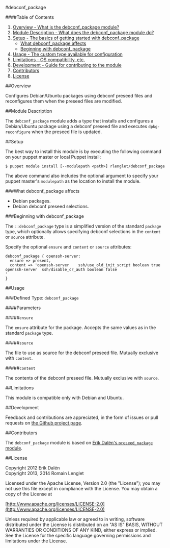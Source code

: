 #debconf_package

####Table of Contents

1. [Overview - What is the debconf_package module?](#overview)
2. [Module Description - What does the debconf_package module do?](#module-description)
3. [Setup - The basics of getting started with debconf_package](#setup)
    * [What debconf_package affects](#what-debconf_package-affects)
    * [Beginning with debconf_package](#beginning-with-debconf_package)
4. [Usage - The custom type available for configuration](#usage)
5. [Limitations - OS compatibility, etc.](#limitations)
6. [Development - Guide for contributing to the module](#development)
7. [Contributors](#contributors)
8. [License](#license)

##Overview

Configures Debian/Ubuntu packages using debconf preseed files and reconfigures
them when the preseed files are modified.

##Module Description

The `debconf_package` module adds a type that installs and configures a
Debian/Ubuntu package using a debconf preseed file and executes
`dpkg-reconfigure` when the preseed file is updated.

##Setup

The best way to install this module is by executing the following command on
your puppet master or local Puppet install:

    $ puppet module install [--modulepath <path>] rlenglet/debconf_package

The above command also includes the optional argument to specify your puppet
master's `modulepath` as the location to install the module.

###What debconf_package affects

* Debian packages.
* Debian debconf preseed selections.

###Beginning with debconf_package

The `::debconf_package` type is a simplified version of the standard
`package` type, which optionally allows specifying debconf selections
in the `content` or `source` attribute.

Specify the optional `ensure` and `content` or `source` attributes:

    debconf_package { openssh-server:
      ensure => present,
      content => 'openssh-server	ssh/use_old_init_script	boolean	true
    openssh-server	ssh/disable_cr_auth	boolean	false
    '
    }

##Usage

###Defined Type: `debconf_package`

####Parameters

#####`ensure`

The `ensure` attribute for the package.  Accepts the same values as in
the standard `package` type.

#####`source`

The file to use as source for the debconf preseed file.  Mutually
exclusive with `content`.

#####`content`

The contents of the debconf preseed file.  Mutually exclusive with
`source`.

##Limitations

This module is compatible only with Debian and Ubuntu.

##Development

Feedback and contributions are appreciated, in the form of issues or
pull requests on [the Github project
page](https://github.com/rlenglet/puppet-debconf_package).

##Contributors

The `debconf_package` module is based on [Erik Dalén's
`preseed_package`
module](https://github.com/dalen/puppet-preseed_package).

##License

Copyright 2012 Erik Dalén<br/>
Copyright 2013, 2014 Romain Lenglet

Licensed under the Apache License, Version 2.0 (the "License"); you
may not use this file except in compliance with the License.  You may
obtain a copy of the License at

[http://www.apache.org/licenses/LICENSE-2.0](http://www.apache.org/licenses/LICENSE-2.0)

Unless required by applicable law or agreed to in writing, software
distributed under the License is distributed on an "AS IS" BASIS,
WITHOUT WARRANTIES OR CONDITIONS OF ANY KIND, either express or
implied.  See the License for the specific language governing
permissions and limitations under the License.
